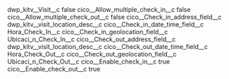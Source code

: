 <?xml version="1.0" encoding="UTF-8"?>
<CustomMetadata xmlns="http://soap.sforce.com/2006/04/metadata" xmlns:xsi="http://www.w3.org/2001/XMLSchema-instance" xmlns:xsd="http://www.w3.org/2001/XMLSchema">
    <label>dwp_kitv__Visit__c</label>
    <protected>false</protected>
    <values>
        <field>cico__Allow_multiple_check_in__c</field>
        <value xsi:type="xsd:boolean">false</value>
    </values>
    <values>
        <field>cico__Allow_multiple_check_out__c</field>
        <value xsi:type="xsd:boolean">false</value>
    </values>
    <values>
        <field>cico__Check_in_address_field__c</field>
        <value xsi:type="xsd:string">dwp_kitv__visit_location_desc__c</value>
    </values>
    <values>
        <field>cico__Check_in_date_time_field__c</field>
        <value xsi:type="xsd:string">Hora_Check_In__c</value>
    </values>
    <values>
        <field>cico__Check_in_geolocation_field__c</field>
        <value xsi:type="xsd:string">Ubicaci_n_Check_In__c</value>
    </values>
    <values>
        <field>cico__Check_out_address_field__c</field>
        <value xsi:type="xsd:string">dwp_kitv__visit_location_desc__c</value>
    </values>
    <values>
        <field>cico__Check_out_date_time_field__c</field>
        <value xsi:type="xsd:string">Hora_Check_Out__c</value>
    </values>
    <values>
        <field>cico__Check_out_geolocation_field__c</field>
        <value xsi:type="xsd:string">Ubicaci_n_Check_Out__c</value>
    </values>
    <values>
        <field>cico__Enable_check_in__c</field>
        <value xsi:type="xsd:boolean">true</value>
    </values>
    <values>
        <field>cico__Enable_check_out__c</field>
        <value xsi:type="xsd:boolean">true</value>
    </values>
</CustomMetadata>
